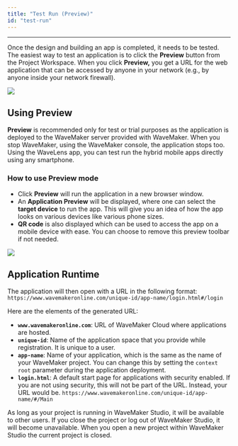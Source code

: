 ```yaml
---
title: "Test Run (Preview)"
id: "test-run"
---
```

---

Once the design and building an app is completed, it needs to be tested. The easiest way to test an application is to click the **Preview** button from the Project Workspace. When you click **Preview,** you get a URL for the web application that can be accessed by anyone in your network (e.g., by anyone inside your network firewall).

[![](/learn/assets/preview_page_mobile.png)](/learn/assets/preview_page_mobile.png)

## Using Preview

**Preview** is recommended only for test or trial purposes as the application is deployed to the WaveMaker server provided with WaveMaker. When you stop WaveMaker, using the WaveMaker console, the application stops too. Using the WaveLens app, you can test run the hybrid mobile apps directly using any smartphone.

### How to use Preview mode

- Click **Preview** will run the application in a new browser window.
- An **Application Preview** will be displayed, where one can select the **target device** to run the app. This will give you an idea of how the app looks on various devices like various phone sizes.
- **QR code** is also displayed which can be used to access the app on a mobile device with ease. You can choose to remove this preview toolbar if not needed. 

[![](/learn/assets/app_preview_mobile.png)](/learn/assets/app_preview_mobile.png)

## Application Runtime

The application will then open with a URL in the following format: `https://www.wavemakeronline.com/unique-id/app-name/login.html#/login` 

Here are the elements of the generated URL:

- **`www.wavemakeronline.com`**: URL of WaveMaker Cloud where applications are hosted.
- **`unique-id`**: Name of the application space that you provide while registration. It is unique to a user.
- **`app-name`**: Name of your application, which is the same as the name of your WaveMaker project. You can change this by setting the `context root` parameter during the application deployment.
- **`login.html`**: A default start page for applications with security enabled. If you are not using security, this will not be part of the URL. Instead, your URL would be. `https://www.wavemakeronline.com/unique-id/app-name/#/Main`

As long as your project is running in WaveMaker Studio, it will be available to other users. If you close the project or log out of WaveMaker Studio, it will become unavailable. When you open a new project within WaveMaker Studio the current project is closed.
